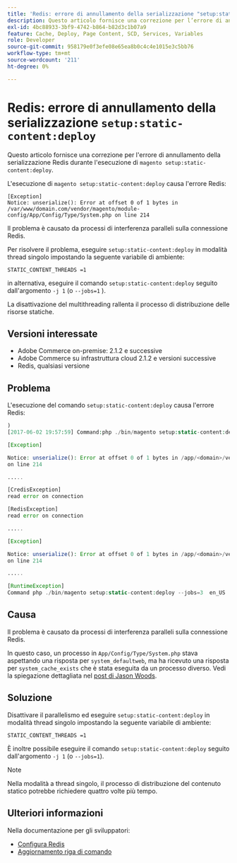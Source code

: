 ```yaml
---
title: 'Redis: errore di annullamento della serializzazione "setup:static-content:deploy"'
description: Questo articolo fornisce una correzione per l’errore di annullamento della serializzazione Redis durante l’esecuzione di "magento setup:static-content:deploy".
exl-id: 4bc88933-3bf9-4742-b864-b82d3c1b07a9
feature: Cache, Deploy, Page Content, SCD, Services, Variables
role: Developer
source-git-commit: 958179e0f3efe08e65ea8b0c4c4e1015e3c5bb76
workflow-type: tm+mt
source-wordcount: '211'
ht-degree: 0%

---
```


# Redis: errore di annullamento della serializzazione `setup:static-content:deploy`

Questo articolo fornisce una correzione per l&#39;errore di annullamento della serializzazione Redis durante l&#39;esecuzione di `magento setup:static-content:deploy`.

L&#39;esecuzione di `magento setup:static-content:deploy` causa l&#39;errore Redis:

```
[Exception]
Notice: unserialize(): Error at offset 0 of 1 bytes in
/var/www/domain.com/vendor/magento/module-config/App/Config/Type/System.php on line 214
```

Il problema è causato da processi di interferenza paralleli sulla connessione Redis.

Per risolvere il problema, eseguire `setup:static-content:deploy` in modalità thread singolo impostando la seguente variabile di ambiente:

```
STATIC_CONTENT_THREADS =1
```

in alternativa, eseguire il comando `setup:static-content:deploy` seguito dall&#39;argomento `-j 1` (o `--jobs=1` ).

La disattivazione del multithreading rallenta il processo di distribuzione delle risorse statiche.

## Versioni interessate

* Adobe Commerce on-premise: 2.1.2 e successive
* Adobe Commerce su infrastruttura cloud 2.1.2 e versioni successive
* Redis, qualsiasi versione

## Problema

L&#39;esecuzione del comando `setup:static-content:deploy` causa l&#39;errore Redis:

```php
)
[2017-06-02 19:57:59] Command:php ./bin/magento setup:static-content:deploy --jobs=3  en_US

[Exception]

Notice: unserialize(): Error at offset 0 of 1 bytes in /app/<domain>/vendor/magento/module-config/App/Config/Type/System.php
on line 214

.....

[CredisException]
read error on connection

[RedisException]
read error on connection

.....

[Exception]

Notice: unserialize(): Error at offset 0 of 1 bytes in /app/<domain>/vendor/magento/module-config/App/Config/Type/System.php
on line 214

.....

[RuntimeException]
Command php ./bin/magento setup:static-content:deploy --jobs=3  en_US  returned code 3
```

## Causa

Il problema è causato da processi di interferenza paralleli sulla connessione Redis.

In questo caso, un processo in `App/Config/Type/System.php` stava aspettando una risposta per `system_defaultweb`, ma ha ricevuto una risposta per `system_cache_exists` che è stata eseguita da un processo diverso. Vedi la spiegazione dettagliata nel [post di Jason Woods](https://github.com/magento/magento2/issues/9287#issuecomment-302362283).

## Soluzione

Disattivare il parallelismo ed eseguire `setup:static-content:deploy` in modalità thread singolo impostando la seguente variabile di ambiente:

```
STATIC_CONTENT_THREADS =1
```

È inoltre possibile eseguire il comando `setup:static-content:deploy` seguito dall&#39;argomento `-j 1` (o `--jobs=1`).

>[!NOTE]
>
>Nella modalità a thread singolo, il processo di distribuzione del contenuto statico potrebbe richiedere quattro volte più tempo.

## Ulteriori informazioni

Nella documentazione per gli sviluppatori:

* [Configura Redis](https://experienceleague.adobe.com/docs/commerce-operations/configuration-guide/cache/redis/config-redis.html)
* [Aggiornamento riga di comando](https://experienceleague.adobe.com/docs/commerce-operations/upgrade-guide/implementation/perform-upgrade.html)
